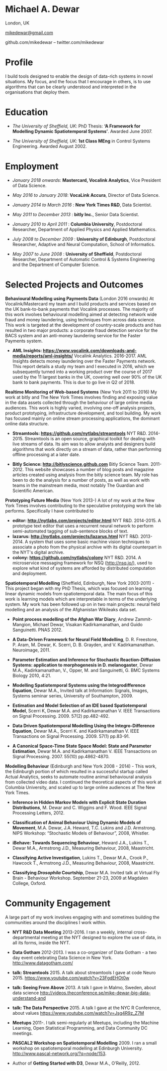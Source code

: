 Michael A. Dewar
================
London, UK

mikedewar@gmail.com

github.com/mikedewar – twitter.com/mikedewar

Profile
=======

I build tools designed to enable the design of data-rich systems in
novel situations. My focus, and the focus that I encourage in others, is
to use algorithms that can be clearly understood and interpreted in the
organisations that deploy them.

Education
=========

-   *The University of Sheffield, UK*: PhD Thesis: <span>**‘A Framework
    for Modelling Dynamic Spatiotemporal Systems’**</span>. Awarded June
    2007.

-   *The University of Sheffield, UK*: <span>**1st Class MEng**</span>
    in Control Systems Engineering. Awarded August 2002.

Employment
==========
-   *January 2018 onwards*: **Mastercard, Vocalink Analytics**, Vice President of Data Science.

-   *May 2016 to January 2018*: **VocaLink Accura**, Director of Data Science.

-   *January 2014 to March 2016* : **New York Times R&D**, Data Scientist.

-   *May 2011 to December 2013* : **bitly Inc.**, Senior Data Scientist.

-   *January 2010 to April 2011* : **Columbia University**, Postdoctoral
    Researcher, Department of Applied Physics and Applied Mathematics.

-   *July 2008 to December 2009* : **University of Edinburgh**,
    Postdoctoral Researcher, Adaptive and Neural Computation, School of
    Informatics.

-   *May 2007 to June 2008* : **University of Sheffield**, Postdoctoral
    Researcher, Department of Automatic Control & Systems Engineering
    and the Department of Computer Science.

Selected Projects and Outcomes
==============================

**Behavioural Modelling using Payments Data** (London 2016 onwards) At Vocalink/Mastercard
my team and I build products and services based on the UK bank-to-bank payments that
Vocalink processes. The majority of this work involves behavioural modelling aimed 
at detecting network wide fraud and money laundering, using techniques from across data science.
This work is targeted at the development of country-scale products and has resulted in two
major products: a corporate fraud detection service for the BACS system and an anti-money laundering
service for the Faster Payments system. 

- **AML Insights: https://www.vocalink.com/downloads-and-media/reports/aml-insights/** Vocalink Analytics.
  2016-2017. AML Insights detects money laundering over the Faster Payments network. This report
  details a study my team and I executed in 2016, which we subsequently turned into a working
  product over the course of 2017 used by the 11 largest banks in the UK, covering well over 90% 
  of the UK bank to bank payments. This is due to go live in Q2 of 2018.

**Realtime Monitoring of Web-based Systems** (New York 2011 to 2016) My
work at bitly and The New York Times involves finding and exposing value
in the data assets collected through the behaviour of large online media
audiences. This work is highly varied, involving one-off analysis
projects, product prototyping, infrastructure development, and tool
building. My work has focused mainly on online stream processing
applications, the dominant online data structure.

-   **Streamtools: https://github.com/nytlabs/streamtools** NYT R&D.
    2014-2015. Streamtools is an open source, graphical toolkit for
    dealing with live streams of data. Its aim was to allow analysts and
    designers build algorithms that work directly on a stream of data,
    rather than performing offline processing at a later date.

-   **Bitly Science: http://bitlyscience.github.com** Bitly Science
    Team. 2011-2012. This website showcases a number of blog posts and
    magazine articles created using analysis from the bitly science
    team. My role has been to do the analysis for a number of posts, as
    well as work with teams in the mainstream media, most notably The
    Guardian and Scientific American.

**Prototyping Future Media** (New York 2013-) A lot of my work at the New York Times involves contributing to the speculative prototyping work the lab performs. Specifically I have contributed to

-  **editor: http://nytlabs.com/projects/editor.html** NYT R\&D. 2014-2015. A prototype text editor that uses a recurrent neural network to perform semi-automated tagging of sub-sentence blocks of text.
-  **lazarus: http://nytlabs.com/projects/lazarus.html** NYT R\&D. 2013-2014. A system that uses some basic machine vision techniques to associate a photo from the physical archive with its digital counterpart in the NYT's digital archive.
- **colony: https://github.com/nytlabs/colony** NYT R\&D. 2014. A microservice messaging framework for NSQ (http://nsq.io/), used to explore what kind of systems are afforded by distributed computation and deployment.

**Spatiotemporal Modelling** (Sheffield, Edinburgh, New York
2003-2011) - This project began with my PhD Thesis, which was focused on
learning linear dynamic models from spatiotemporal data. The main focus
of this work is learning models which are interpretable in terms of the
underlying system. My work has been followed up on in two main projects:
neural field modelling and an analysis of the Afghanistan Wikileaks data
set.

-   <span>**Point process modelling of the Afghan War Diary**</span>,
    Andrew Zammit-Mangion, Michael Dewar, Visakan Kadirkamanathan, and
    Guido Sanguinetti. PNAS 2012.

-   <span>**A Data-Driven Framework for Neural Field Modelling**</span>,
    D. R. Freestone, P. Aram, M. Dewar, K. Scerri, D. B. Grayden, and V.
    Kadirkamanathan. Neuroimage, 2011.

-   <span>**Parameter Estimation and Inference for Stochastic
    Reaction-Diffusion Systems: application to morphogenesis in D.
    melanogaster**</span>, Dewar M.A., Kadirkamanathan, V., Opper, M.
    and Sanguinetti, G. BMC Systems Biology 2010, 4:21.

-   <span>**Modelling Spatiotemporal Systems using the Integrodifference
    Equation**</span>, Dewar M.A., Invited talk at Information: Signals,
    Images, Systems seminar series, University of Southampton, 2009.

-   <span>**Estimation and Model Selection of an IDE based
    Spatiotemporal Model**</span>, Scerri K, Dewar M.A. and
    Kadirkamanathan V. IEEE Transactions on Signal Processing. 2009.
    57(2) pp.482-492.

-   <span>**Data Driven Spatiotemporal Modelling Using the
    Integro-Difference Equation**</span>, Dewar M.A., Scerri K. and
    Kadirkamanathan V. IEEE Transactions on Signal Processing. 2009.
    57(1) pp.83-91.

-   <span>**A Canonical Space-Time State Space Model: State and
    Parameter Estimation**</span>, Dewar M.A. and Kadirkamanathan V.
    IEEE Transactions on Signal Processing. 2007. 55(10) pp.4862-4870.

**Modelling Behaviour** (Edinburgh and New York 2008 - 2014) - This
work, the Edinburgh portion of which resulted in a successful startup
called Actual Analytics, seeks to automate routine animal behavioural
analysis from collected video data. I continued the theoretical aspects
of this work at Columbia University, and scaled up to large online
audiences at The New York Times.

-   <span>**Inference in Hidden <span>M</span>arkov Models with Explicit
    State Duration Distributions**</span>, M. Dewar and C. Wiggins and
    F. Wood. IEEE Signal Processing Letters, 2012.

-   <span>**Classification of Animal Behaviour Using Dynamic Models of
    Movement**</span>, M.A. Dewar, J.A. Heward, T.C. Lukins and J.D.
    Armstrong. NIPS Workshop: “Stochastic Models of Behaviour”, 2008,
    Whistler.

-   <span>**iBehave: Towards Sequencing Behaviour**</span>, Heward J.A.,
    Lukins T., Dewar M.A., Armstrong J.D., Measuring Behaviour, 2008,
    Maastricht.

-   <span>**Classifying Active Investigation**</span>, Lukins T., Dewar
    M.A., Crook P., Hawcock T., Armstrong J.D., Measuring Behaviour,
    2008, Maastricht.

-   <span>**Classifying *Drosophila* Courtship**</span>, Dewar M.A.
    Invited talk at Virtual Fly Brain - Behaviour Workshop. September
    21-23, 2009 at Magdalen College, Oxford.

Community Engagement
====================

A large part of my work involves engaging with and sometimes building
the communities around the disciplines I work within.

-   <span>**NYT R&D Data Meeting**</span> 2013-2016. I ran a weekly,
    internal cross-departmental meeting at the NYT designed to explore
    the use of data, in all its forms, inside the NYT.

-   <span>**Data Gotham**</span> 2012-2013. I was a co-organizer of Data
    Gotham - a two day event celebrating Data Science in New York.
    http://www.datagotham.com/

-   <span>**talk: Streamtools**</span> 2015. A talk about streamtools
    I gave at code Neuro 2015.
    https://www.youtube.com/watch?v=23FgdEHOt0w

-   <span>**talk: Seeing From Above**</span> 2013. A talk I gave in
    Malmo, Sweden, about data science
    http://videos.theconference.se/mike-dewar-big-data-understand-and

-   <span>**talk: The Data Perspective**</span> 2015. A talk I gave at the NYC R Conference, about values
    https://www.youtube.com/watch?v=Jsg4R9z_Z7M

-   <span>**Meetups**</span> 2011-. I talk semi-regularly at Meetups,
    including the Machine Learning, Open Statistical Programming, and
    Data Community DC meetings.

-   <span>**PASCAL2 Workshop on Spatiotemporal Modelling**</span> 2009.
    I ran a small workshop on spatiotemporal modelling at Edinburgh
    University. http://www.pascal-network.org/?q=node/153.

-   Author of <span>**Getting Started with D3**</span>, Dewar M.A.,
    O’Reilly, 2012.
